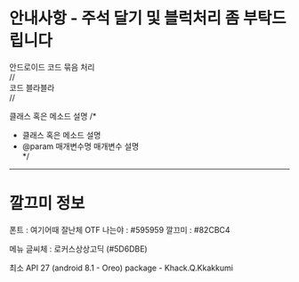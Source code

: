 # 안내사항 - 주석 달기 및 블럭처리 좀 부탁드립니다
    
안드로이드 코드 묶음 처리   
//<editor-fold desc="변수 선언">   
  코드 블라블라   
//</editor-fold>   
   
클래스 혹은 메소드 설명
/*   
* 클래스 혹은 메소드 설명   
* @param 매개변수명 매개변수 설명   
*/   
   
***

# 깔끄미 정보
폰트 : 여기어때 잘난체 OTF
나는야 : #595959
깔끄미 : #82CBC4

메뉴 글씨체 : 로커스상상고딕 (#5D6DBE)

최소 API 27 (android 8.1 - Oreo)
package - Khack.Q.Kkakkumi
